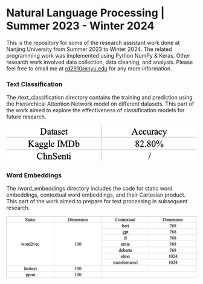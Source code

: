 # Natural Language Processing | Summer 2023 - Winter 2024
This is the repository for some of the research assistant work done at Nanjing University from Summer 2023 to Winter 2024. The related programming work was implemented using Python NumPy & Keras. Other research work involved data collection, data cleaning, and analysis. Please feel free to email me at rd2910@nyu.edu for any more information. 

### Text Classification
The /text_classification directory contains the training and prediction using the Hierarchical Attention Network model on different datasets. This part of the work aimed to explore the effectiveness of classification models for future research. 

<img width="600" alt="han.png" src="https://github.com/ruoheng-du/natural-language-processing/raw/main/assets/han.png">

### Word Embeddings
The /word_embeddings directory includes the code for static word embeddings, contextual word embeddings, and their Cartesian product. This part of the work aimed to prepare for text processing in subsequent research. 

<img width="600" alt="embed.png" src="https://github.com/ruoheng-du/natural-language-processing/raw/main/assets/embed.png">
